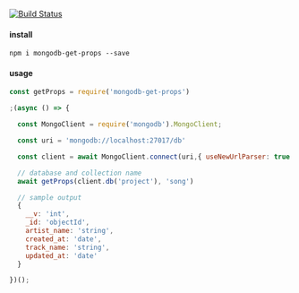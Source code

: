[![Build Status](https://travis-ci.org/indatawetrust/mongodb-get-props.svg?branch=master)](https://travis-ci.org/indatawetrust/mongodb-get-props)

#### install
```
npm i mongodb-get-props --save
```

#### usage
```js
const getProps = require('mongodb-get-props')

;(async () => {

  const MongoClient = require('mongodb').MongoClient;

  const uri = 'mongodb://localhost:27017/db'

  const client = await MongoClient.connect(uri,{ useNewUrlParser: true });

  // database and collection name
  await getProps(client.db('project'), 'song')

  // sample output
  {
    __v: 'int',
    _id: 'objectId',
    artist_name: 'string',
    created_at: 'date',
    track_name: 'string',
    updated_at: 'date'
  }

})();
```
